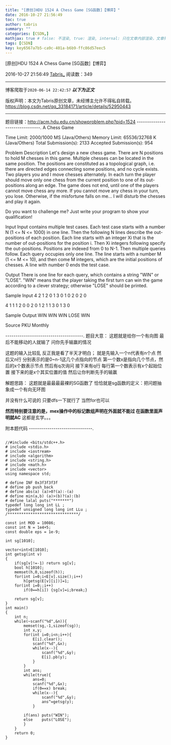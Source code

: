 ```yaml
---
title: "[原创]HDU 1524 A Chess Game [SG函数]【博弈】"
date: 2016-10-27 21:56:49
toc: true
author: tabris
summary: ""
categories: [CSDN,]
mathjax: true # false: 不渲染, true: 渲染, internal: 只在文章内部渲染，文章列表中不渲染
tags: [CSDN]
key: key6567a7b5-ca9c-401a-b6b9-ffc86d57eec5
---
```


[原创]HDU 1524 A Chess Game [SG函数]【博弈】

2016-10-27 21:56:49  [Tabris_](https://me.csdn.net/qq_33184171) 阅读数：349

---

博客爬取于`2020-06-14 22:42:57`
***以下为正文***

版权声明：本文为Tabris原创文章，未经博主允许不得私自转载。
https://blog.csdn.net/qq_33184171/article/details/52950443

<!-- more -->

---

题目链接：http://acm.hdu.edu.cn/showproblem.php?pid=1524
-------------------------------.
A Chess Game

Time Limit: 2000/1000 MS (Java/Others)    Memory Limit: 65536/32768 K (Java/Others)
Total Submission(s): 2133    Accepted Submission(s): 954


Problem Description
Let's design a new chess game. There are N positions to hold M chesses in this game. Multiple chesses can be located in the same position. The positions are constituted as a topological graph, i.e. there are directed edges connecting some positions, and no cycle exists. Two players you and I move chesses alternately. In each turn the player should move only one chess from the current position to one of its out-positions along an edge. The game does not end, until one of the players cannot move chess any more. If you cannot move any chess in your turn, you lose. Otherwise, if the misfortune falls on me... I will disturb the chesses and play it again.

Do you want to challenge me? Just write your program to show your qualification!


Input
Input contains multiple test cases. Each test case starts with a number N (1 <= N <= 1000) in one line. Then the following N lines describe the out-positions of each position. Each line starts with an integer Xi that is the number of out-positions for the position i. Then Xi integers following specify the out-positions. Positions are indexed from 0 to N-1. Then multiple queries follow. Each query occupies only one line. The line starts with a number M (1 <= M <= 10), and then come M integers, which are the initial positions of chesses. A line with number 0 ends the test case.


Output
There is one line for each query, which contains a string "WIN" or "LOSE". "WIN" means that the player taking the first turn can win the game according to a clever strategy; otherwise "LOSE" should be printed.


Sample Input
4
2 1 2
0
1 3
0
1 0
2 0 2
0

4
1 1
1 2
0
0
2 0 1
2 1 1
3 0 1 3
0


Sample Output
WIN
WIN
WIN
LOSE
WIN


Source
PKU Monthly

 --------------------------------------.
题目大意：
这题就是给你一个有向图  最后不能移动的人就输了  问你先手输赢的情况

这题的输入比较乱  反正我是看了半天才明白；
就是先输入一个n代表有n个点
然后又n行 分别表示的是0~n-1这几个点指向的节点
第一个数x是指向几个节点，然后的x个数表示节点
然后有q次询问
接下来有q行
每行第一个数表示有x个起始位置  接下来的是x个其实位置的值
然后让你判断先手的输赢

解题思路：
这题就是最最最最裸的SG函数了
恰恰就是sg函数的定义：把问题抽象成一个有向无环图

并没有什么可说的  只要dfs一下就行了  当然for也可以

**然而特别要注意的是，mex操作中的标记数组声明在外面就不能过 在函数里面声明就AC**
这都是玄学。。。

附本题代码
-------------------------------.
```

//#include <bits/stdc++.h>
# include <stdio.h>
# include <iostream>
# include <algorithm>
# include <string.h>
# include <math.h>
# include <vector>
using namespace std;

# define INF 0x3f3f3f3f
# define pb push_back
# define abs(a) (a)>0?(a):-(a)
# define min(a,b) (a)>(b)?(a):(b)
# define lalal puts("*******")
typedef long long int LL ;
typedef unsigned long long int LLu ;
/*******************************/

const int MOD = 10086;
const int N = 1e4+5;
const double eps = 1e-9;

int sg[1010];

vector<int>E[1010];
int getsg(int v)
{
    if(sg[v]!=-1) return sg[v];
    bool h[1010];
    memset(h,0,sizeof(h));
    for(int i=0;i<E[v].size();i++)
        h[getsg(E[v][i])]=1;
    for(int i=0;;i++)
        if(0==h[i]) {sg[v]=i;break;}

    return sg[v];
}
int main()
{
    int n;
    while(~scanf("%d",&n)){
        memset(sg,-1,sizeof(sg));
        int x,y;
        for(int i=0;i<n;i++){
            E[i].clear();
            scanf("%d",&x);
            while(x--){
                scanf("%d",&y);
                E[i].pb(y);
            }
        }
        int ans;
        while(true){
            ans=0;
            scanf("%d",&x);
            if(0==x) break;
            while(x--){
                scanf("%d",&y);
                ans^=getsg(y);
            }

        if(ans) puts("WIN");
        else    puts("LOSE");
        }
    }
    return 0;
}

```
